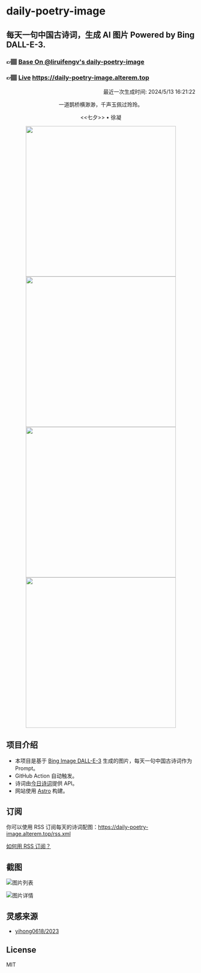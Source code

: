 
# daily-poetry-image

## 每天一句中国古诗词，生成 AI 图片 Powered by Bing DALL-E-3.

### 👉🏽 [Base On @liruifengv's daily-poetry-image](https://github.com/liruifengv/daily-poetry-image)

### 👉🏽 [Live](https://daily-poetry-image.alterem.top/) https://daily-poetry-image.alterem.top

<p align="right">
  最近一次生成时间: 2024/5/13 16:21:22
</p>
<p align="center">
一道鹊桥横渺渺，千声玉佩过玲玲。
</p>
<p align="center">
<<七夕>> • 徐凝
</p>
<p align="center">
<img src="https://tse4.mm.bing.net/th/id/OIG4.ZGGv7kuvvynQQA1X.3oz" height="400" width="400" />
<img src="https://tse4.mm.bing.net/th/id/OIG4._fbHTfOZaGbroGZTIEFv" height="400" width="400" />
<img src="https://tse4.mm.bing.net/th/id/OIG4.mtU91SfyObZ_W6ppKgEb" height="400" width="400" />
<img src="https://tse1.mm.bing.net/th/id/OIG4.Yer2qIbLMsKgrLzJQ6S5" height="400" width="400" />
</p>

## 项目介绍

-   本项目是基于 [Bing Image DALL-E-3](https://www.bing.com/images/create) 生成的图片，每天一句中国古诗词作为 Prompt。
-   GitHub Action 自动触发。
-   诗词由[今日诗词](https://www.jinrishici.com/)提供 API。
-   网站使用 [Astro](https://astro.build) 构建。

## 订阅

你可以使用 RSS 订阅每天的诗词配图：https://daily-poetry-image.alterem.top/rss.xml

[如何用 RSS 订阅？](https://zhuanlan.zhihu.com/p/55026716)

## 截图

![图片列表](./screenshots/Snipaste_2023-12-28_21-00-26.png)

![图片详情](./screenshots/Snipaste_2023-12-28_21-00-53.png)

## 灵感来源

-   [yihong0618/2023](https://github.com/yihong0618/2023)

## License

MIT

